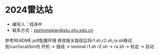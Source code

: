 # 2024雷达站
* 编写人：钱泽中
* 联系方式：zezhongqian@stu.xjtu.edu.cn

参考README.pdf配置环境
修改相关路径后将r1.sh,r2.sh,ra.sh移动到/usr/local/bin内
开机 -> 插线 -> teminal r1.sh r2.sh -> ra.sh -> 标定 -> 启动